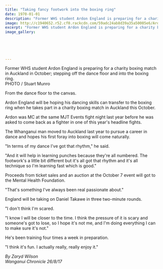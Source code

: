 ```yaml
---
title: "Taking fancy footwork into the boxing ring"
date: 1970-01-01
description: "Former WHS student Ardon England is preparing for a charity boxing match in Auckland; stepping off the dance floor and into the boxing ring..."
image: http://c1940652.r52.cf0.rackcdn.com/59adc24ab8d39a35a50005e6/Ardon-England-charity-boxing-match-aug-2017.jpg
excerpt: "Former WHS student Ardon England is preparing for a charity boxing match in Auckland in October; stepping off the dance floor and into the boxing ring."
image_gallery:
    
    
    
    
    
---
```


<p><span><span>Former WHS student Ardon England is preparing for a charity boxing match in Auckland in October;</span>&nbsp;stepping off the dance floor and into the boxing ring. <br />PHOTO / Stuart Munro</span></p>
<p class="element element-paragraph">From the dance floor to the canvas.</p>
<p class="element element-paragraph">Ardon England will be hoping his dancing skills can transfer to the boxing ring when he takes part in a charity boxing match in Auckland this October.</p>
<p class="element element-paragraph">Ardon was MC at the same MJT Events fight night last year before he was asked to come back as a fighter in one of this year's headline fights.</p>
<p class="element element-paragraph">The Whanganui man moved to Auckland last year to pursue a career in dance and hopes his first foray into boxing will come naturally.</p>
<p class="element element-paragraph">"In terms of my dance I've got that rhythm," he said.</p>
<p class="element element-paragraph">"And it will help in learning punches because they're all numbered. The footwork's a little bit different but it's all got that rhythm and it's all technique so I'm learning fast which is good."</p>
<p class="element element-paragraph">Proceeds from ticket sales and an auction at the October 7 event will got to the Mental Health Foundation.</p>
<p class="element element-paragraph">"That's something I've always been real passionate about."</p>
<p class="element element-paragraph">England will be taking on Daniel Takawe in three two-minute rounds.</p>
<p class="element element-paragraph">"I don't think I'm scared.</p>
<p class="element element-paragraph">"I know I will be closer to the time. I think the pressure of it is scary and someone's got to lose, so I hope it's not me, and I'm doing everything I can to make sure it's not."</p>
<p class="element element-paragraph">He's been training four times a week in preparation.</p>
<p class="element element-paragraph">"I think it's fun. I actually really, really enjoy it."</p>
<p><em>By Zaryd Wilson</em><br /><em>Wanganui Chronicle 26/8/17</em></p>

